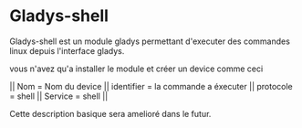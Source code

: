 # Gladys-shell

Gladys-shell est un module gladys permettant d'executer des commandes linux depuis l'interface gladys.

vous n'avez qu'a installer le module et créer un device comme ceci 

||   Nom = Nom du device   ||   identifier = la commande a éxecuter   ||   protocole = shell   ||   Service = shell   ||

Cette description basique sera amelioré dans le futur.
